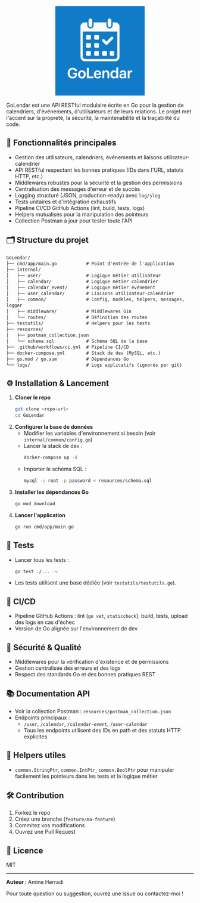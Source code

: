 <div align="center" vertical-align="center">
  <img src="assets/GoLendar-Logo.png" alt="GoLendar Logo" width="240"/>
</div>

GoLendar est une API RESTful modulaire écrite en Go pour la gestion de calendriers, d'événements, d'utilisateurs et de leurs relations. Le projet met l'accent sur la propreté, la sécurité, la maintenabilité et la traçabilité du code.

## 🚀 Fonctionnalités principales

- Gestion des utilisateurs, calendriers, événements et liaisons utilisateur-calendrier
- API RESTful respectant les bonnes pratiques (IDs dans l'URL, statuts HTTP, etc.)
- Middlewares robustes pour la sécurité et la gestion des permissions
- Centralisation des messages d'erreur et de succès
- Logging structuré (JSON, production-ready) avec `log/slog`
- Tests unitaires et d'intégration exhaustifs
- Pipeline CI/CD GitHub Actions (lint, build, tests, logs)
- Helpers mutualisés pour la manipulation des pointeurs
- Collection Postman à jour pour tester toute l'API

## 🗂️ Structure du projet

```
GoLendar/
├── cmd/app/main.go           # Point d'entrée de l'application
├── internal/
│   ├── user/                 # Logique métier utilisateur
│   ├── calendar/             # Logique métier calendrier
│   ├── calendar_event/       # Logique métier événement
│   ├── user_calendar/        # Liaisons utilisateur-calendrier
│   ├── common/               # Config, modèles, helpers, messages, logger
│   ├── middleware/           # Middlewares Gin
│   └── routes/               # Définition des routes
├── testutils/                # Helpers pour les tests
├── resources/
│   ├── postman_collection.json
│   └── schema.sql            # Schéma SQL de la base
├── .github/workflows/ci.yml  # Pipeline CI/CD
├── docker-compose.yml        # Stack de dev (MySQL, etc.)
├── go.mod / go.sum           # Dépendances Go
└── logs/                     # Logs applicatifs (ignorés par git)
```

## ⚙️ Installation & Lancement

1. **Cloner le repo**
   ```bash
   git clone <repo-url>
   cd GoLendar
   ```
2. **Configurer la base de données**
   - Modifier les variables d'environnement si besoin (voir `internal/common/config.go`)
   - Lancer la stack de dev :
     ```bash
     docker-compose up -d
     ```
   - Importer le schéma SQL :
     ```bash
     mysql -u root -p password < resources/schema.sql
     ```
3. **Installer les dépendances Go**
   ```bash
   go mod download
   ```
4. **Lancer l'application**
   ```bash
   go run cmd/app/main.go
   ```

## 🧪 Tests

- Lancer tous les tests :
  ```bash
  go test ./... -v
  ```
- Les tests utilisent une base dédiée (voir `testutils/testutils.go`).

## 🔎 CI/CD

- Pipeline GitHub Actions : lint (`go vet`, `staticcheck`), build, tests, upload des logs en cas d'échec
- Version de Go alignée sur l'environnement de dev

## 🔐 Sécurité & Qualité

- Middlewares pour la vérification d'existence et de permissions
- Gestion centralisée des erreurs et des logs
- Respect des standards Go et des bonnes pratiques REST

## 📚 Documentation API

- Voir la collection Postman : `resources/postman_collection.json`
- Endpoints principaux :
  - `/user`, `/calendar`, `/calendar-event`, `/user-calendar`
  - Tous les endpoints utilisent des IDs en path et des statuts HTTP explicites

## 📝 Helpers utiles

- `common.StringPtr`, `common.IntPtr`, `common.BoolPtr` pour manipuler facilement les pointeurs dans les tests et la logique métier

## 🛠️ Contribution

1. Forkez le repo
2. Créez une branche (`feature/ma-feature`)
3. Commitez vos modifications
4. Ouvrez une Pull Request

## 📄 Licence

MIT

---

**Auteur :** Amine Herradi

Pour toute question ou suggestion, ouvrez une issue ou contactez-moi ! 